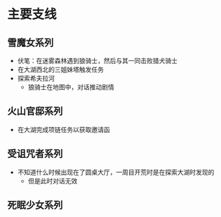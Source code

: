 # 主要支线
## 雪魔女系列
- 伏笔：在迷雾森林遇到狼骑士，然后与其一同击败猎犬骑士
- 在大湖西北的三姐妹塔触发任务
- 探索希夫拉河
	- 狼骑士在地图中，对话推动剧情

## 火山官邸系列
- 在大湖完成项链任务以获取邀请函

## 受诅咒者系列
- 不知道什么时候出现在了圆桌大厅，一周目开荒时是在探索大湖时发现的
	- 但是此时对话无效

## 死眠少女系列
